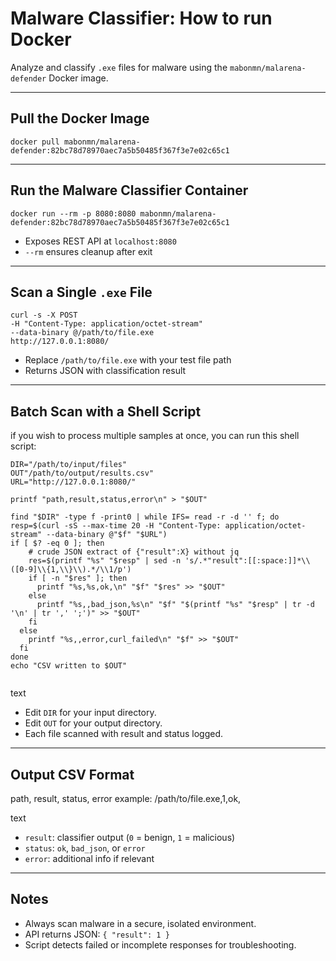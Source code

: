 # Malware Classifier: How to run Docker

Analyze and classify `.exe` files for malware using the `mabonmn/malarena-defender` Docker image. 

---

## Pull the Docker Image

```
docker pull mabonmn/malarena-defender:82bc78d78970aec7a5b50485f367f3e7e02c65c1
```


---

## Run the Malware Classifier Container
```
docker run --rm -p 8080:8080 mabonmn/malarena-defender:82bc78d78970aec7a5b50485f367f3e7e02c65c1
```

- Exposes REST API at `localhost:8080`
- `--rm` ensures cleanup after exit

---

## Scan a Single `.exe` File
```
curl -s -X POST
-H "Content-Type: application/octet-stream"
--data-binary @/path/to/file.exe
http://127.0.0.1:8080/
```


- Replace `/path/to/file.exe` with your test file path
- Returns JSON with classification result

---

## Batch Scan with a Shell Script
if you wish to process multiple samples at once, you can run this shell script:
```
DIR="/path/to/input/files"
OUT"/path/to/output/results.csv"
URL="http://127.0.0.1:8080/"

printf "path,result,status,error\n" > "$OUT"

find "$DIR" -type f -print0 | while IFS= read -r -d '' f; do
resp=$(curl -sS --max-time 20 -H "Content-Type: application/octet-stream" --data-binary @"$f" "$URL")
if [ $? -eq 0 ]; then
    # crude JSON extract of {"result":X} without jq
    res=$(printf "%s" "$resp" | sed -n 's/.*"result":[[:space:]]*\\([0-9]\\{1,\\}\\).*/\\1/p')
    if [ -n "$res" ]; then
      printf "%s,%s,ok,\n" "$f" "$res" >> "$OUT"
    else
      printf "%s,,bad_json,%s\n" "$f" "$(printf "%s" "$resp" | tr -d '\n' | tr ',' ';')" >> "$OUT"
    fi
  else
    printf "%s,,error,curl_failed\n" "$f" >> "$OUT"
  fi
done
echo "CSV written to $OUT"


```
text

- Edit `DIR` for your input directory.
- Edit `OUT` for your output directory.
- Each file scanned with result and status logged.

---

## Output CSV Format

path, result, status, error
example: /path/to/file.exe,1,ok,


text

- `result`: classifier output (`0` = benign, `1` = malicious)
- `status`: `ok`, `bad_json`, or `error`
- `error`: additional info if relevant

---

## Notes

- Always scan malware in a secure, isolated environment.
- API returns JSON: `{ "result": 1 }`
- Script detects failed or incomplete responses for troubleshooting.

